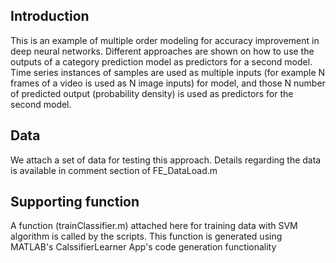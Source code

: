 ## Introduction
This is an example of multiple order modeling for accuracy improvement in deep neural networks.
Different approaches are shown on how to use the outputs of a category prediction model as predictors for a second model.
Time series instances of samples are used as multiple inputs (for example N frames of a video is used as N image inputs) for model, 
and those N number of predicted output (probability density) is used as predictors for the second model.

## Data
We attach a set of data for testing this approach.
Details regarding the data is available in comment section of FE_DataLoad.m

## Supporting function
A function (trainClassifier.m) attached here for training data with SVM algorithm is called by the scripts. 
This function is generated using MATLAB's CalssifierLearner App's code generation functionality  
